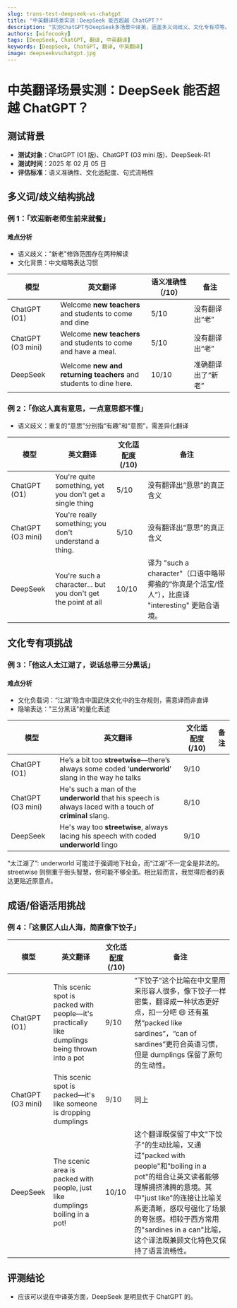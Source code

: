 ```yaml
---
slug: trans-test-deepseek-vs-chatgpt
title: "中英翻译场景实测：DeepSeek 能否超越 ChatGPT？"
description: "实测ChatGPT与DeepSeek多场景中译英，涵盖多义词歧义、文化专有项等。DeepSeek在准确度、文化适配、流畅性上均优于ChatGPT。"
authors: [wifecooky]
tags: [DeepSeek, ChatGPT, 翻译, 中英翻译]
keywords: [DeepSeek, ChatGPT, 翻译, 中英翻译]
image: deepseekvschatgpt.jpg
---
```


# 中英翻译场景实测：DeepSeek 能否超越 ChatGPT？

## 测试背景

- **测试对象**：ChatGPT (O1 版)、ChatGPT (O3 mini 版)、DeepSeek-R1
- **测试时间**：2025 年 02 月 05 日
- **评估标准**：语义准确性、文化适配度、句式流畅性

## 多义词/歧义结构挑战

### 例 1：「欢迎新老师生前来就餐」

#### 难点分析

- 语义歧义："新老"修饰范围存在两种解读
- 文化背景：中文缩略表达习惯

| 模型              | 英文翻译                                                          | 语义准确性（/10） | 备注               |
| ----------------- | ----------------------------------------------------------------- | ----------------- | ------------------ |
| ChatGPT (O1)      | Welcome **new teachers** and students to come and dine            | 5/10              | 没有翻译出“老”     |
| ChatGPT (O3 mini) | Welcome **new teachers** and students to come and have a meal.    | 5/10              | 没有翻译出“老”     |
| DeepSeek          | Welcome **new and returning teachers** and students to dine here. | 10/10             | 准确翻译出了“新老” |

### 例 2：「你这人真有意思，一点意思都不懂」

- 语义歧义：重复的“意思”分别指“有趣”和“意图”，需差异化翻译

| 模型              | 英文翻译                                                      | 文化适配度(/10) | 备注                                                                                              |
| ----------------- | ------------------------------------------------------------- | --------------- | ------------------------------------------------------------------------------------------------- |
| ChatGPT (O1)      | You're quite something, yet you don't get a single thing      | 5/10            | 没有翻译出“意思”的真正含义                                                                        |
| ChatGPT (O3 mini) | You're really something; you don't understand a thing.        | 5/10            | 没有翻译出“意思”的真正含义                                                                        |
| DeepSeek          | You're such a character... but you don't get the point at all | 10/10           | 译为 "such a character"（口语中略带揶揄的“你真是个活宝/怪人”），比直译 "interesting" 更贴合语境。 |

## 文化专有项挑战

### 例 3：「他这人太江湖了，说话总带三分黑话」

#### 难点分析

- 文化负载词：“江湖”隐含中国武侠文化中的生存规则，需意译而非直译
- 隐喻表达："三分黑话"的量化表述

| 模型              | 英文翻译                                                                                                  | 文化适配度(/10) | 备注 |
| ----------------- | --------------------------------------------------------------------------------------------------------- | --------------- | ---- |
| ChatGPT (O1)      | He’s a bit too **streetwise**—there’s always some coded ‘**underworld**’ slang in the way he talks        | 9/10            |      |
| ChatGPT (O3 mini) | He's such a man of the **underworld** that his speech is always laced with a touch of **criminal** slang. | 8/10            |      |
| DeepSeek          | He's way too **streetwise**, always lacing his speech with coded **underworld** lingo                     | 9/10            |      |

“太江湖了”: underworld 可能过于强调地下社会，而“江湖”不一定全是非法的。streetwise 则侧重于街头智慧，但可能不够全面。相比较而言，我觉得后者的表达更贴近原意点。

## 成语/俗语活用挑战

### 例 4：「这景区人山人海，简直像下饺子」

| 模型              | 英文翻译                                                                                       | 文化适配度(/10) | 备注                                                                                                                                                                                                                                                                               |
| ----------------- | ---------------------------------------------------------------------------------------------- | --------------- | ---------------------------------------------------------------------------------------------------------------------------------------------------------------------------------------------------------------------------------------------------------------------------------- |
| ChatGPT (O1)      | This scenic spot is packed with people—it's practically like dumplings being thrown into a pot | 9/10            | "下饺子"这个比喻在中文里用来形容人很多，像下饺子一样密集，翻译成一种状态更好点，扣一分吧 😄 还有虽然“packed like sardines”，“can of sardines”更符合英语习惯，但是 dumplings 保留了原句的生动性。                                                                                   |
| ChatGPT (O3 mini) | This scenic spot is packed—it's like someone is dropping dumplings                             | 9/10            | 同上                                                                                                                                                                                                                                                                               |
| DeepSeek          | The scenic area is packed with people, just like dumplings boiling in a pot!                   | 10/10           | 这个翻译既保留了中文"下饺子"的生动比喻，又通过"packed with people"和"boiling in a pot"的组合让英文读者能够理解拥挤沸腾的意境。其中"just like"的连接让比喻关系更清晰，感叹号强化了场景的夸张感。相较于西方常用的"sardines in a can"比喻，这个译法既兼顾文化特色又保持了语言流畅性。 |

## 评测结论

- 应该可以说在中译英方面，DeepSeek 是明显优于 ChatGPT 的。
